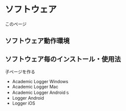 # ソフトウェア

このページ

## ソフトウェア動作環境


## ソフトウェア毎のインストール・使用法

子ページを作る

- Academic Logger Windows
- Academic Logger Mac
- Academic Logger Androidｓ
- Logger Android
- Logger iOS


